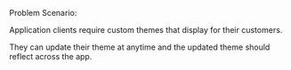 Problem Scenario:

Application clients require custom themes that display for their customers.

They can update their theme at anytime and the updated theme should reflect across the app.
